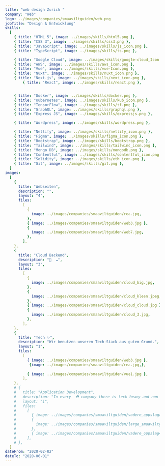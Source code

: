 ```yaml
---
title: "web design Zurich "
company: "Web"
logo: ../images/companies/smaaviltguiden/web.png
jobTitle: "Design & Entwicklung"
skills:
  [
    { title: "HTML 5", image: ../images/skills/html5.png },
    { title: "CSS 3", image: ../images/skills/css3.png },
    { title: "JavaScript", image: ../images/skills/js_icon.png },
    { title: "TypeScript", image: ../images/skills/ts.png },

    { title: "Google Cloud", image: ../images/skills/google-cloud_Icon.png },
    { title: "AWS", image: ../images/skills/aws_icon.png },
    { title: "Vue", image: ../images/skills/vue-Icon.png },
    { title: "Nuxt", image: ../images/skills/nuxt_icon.png },
    { title: "Next.js", image: ../images/skills/next_icon.png },
        { title: "React", image: ../images/skills/react.png },


    { title: "Docker", image: ../images/skills/docker.png },
    { title: "Kubernetes", image: ../images/skills/kub_icon.png },
    { title: "TensorFlow", image: ../images/skills/tf.png },
    { title: "GraphQL", image: ../images/skills/graphql.png },
    { title: "Express JS", image: ../images/skills/expressjs.png },

    { title: "Wordpress", image: ../images/skills/wordpress.png },

    { title: "Netlify", image: ../images/skills/netlify_icon.png },
    { title: "Figma", image: ../images/skills/figma_icon.png },
    { title: "Bootstrap", image: ../images/skills/bootstrap.png },
    { title: "Tailwind", image: ../images/skills/tailwind_icon.png },
    { title: "Mongo DB", image: ../images/skills/mongodb.png },
    { title: "Contentful", image: ../images/skills/contentful_icon.png },
    { title: "Solidity", image: ../images/skills/eth_icon.png },
    { title: "Git", image: ../images/skills/git.png },
  ]
images:
  [
    {
      title: "Webseiten",
      description: "",
      layout: "4",
      files:
        [
          {
            image: ../images/companies/smaaviltguiden/rea.jpg,
          },
          { image: ../images/companies/smaaviltguiden/web3.jpg },
          {
            image: ../images/companies/smaaviltguiden/web7.jpg,
          },
        ],
    },
    {
      title: "Cloud Backend",
      description: "🧡  ☁️",
      layout: "3",
      files:
        [
          {
            image: ../images/companies/smaaviltguiden/cloud_big.jpg,
          },
          {
            image: ../images/companies/smaaviltguiden/cloud_kleen.jpeg,
          },
          { image: ../images/companies/smaaviltguiden/cloud_cloud.jpg },
          {
            image: ../images/companies/smaaviltguiden/cloud_3.jpg,
          },
        ],
    },
    {
      title: "Tech ✨",
      description: "Wir benutzen unseren Tech-Stack aus gutem Grund.",
      layout: "1",
      files:
        [
          { image: ../images/companies/smaaviltguiden/web3.jpg },
           {image: ../images/companies/smaaviltguiden/rea.jpg,},
          
          { image: ../images/companies/smaaviltguiden/vue1.jpg },
        ],
    },
    # {
    #   title: "Application Development",
    #   description: "In every  ⛑️ company there is tech heavy and non-tech employies, pulumi lets them all work towards development",
    #   layout: "1",
    #   files:
    #     [
    #       { image: ../images/companies/smaaviltguiden/vadere_oppslag4b.jpg },
    #       {
    #         image: ../images/companies/smaaviltguiden/large_smaaviltguiden_tv2_gmn_0.jpg,
    #       },
    #       { image: ../images/companies/smaaviltguiden/vadere_oppslag4b.jpg },
    #     ],
    # },
  ]
dateFrom: "2020-02-02"
dateTo: "2020-06-01"
---
```


<!-- Atlassian Expert.
Jira cloud Service Desk automation and setup Professional
G-suite Deployment Specialist
GCP Reseller Super Admin
Customers Services and Support
Buisness development -->